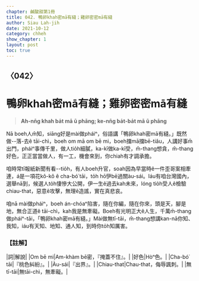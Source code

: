 ```yaml
---
chapter: 鹹酸甜第1冊
title: 042. 鴨卵khah密mā有縫；雞卵密密mā有縫
author: Siau Lah-jih
date: 2021-10-12
category: chheh
show_chapter: 1
layout: post
toc: true
---
```

  
## 〈042〉
# 鴨卵khah密mā有縫；雞卵密密mā有縫
>**Ah-nn̄g khah ba̍t mā ū phāng; ke-nn̄g ba̍t-ba̍t mā ū phāng**
 
Nā boeh人m̄知，siāng好是mài做pháiⁿ，俗語講「鴨卵khah密mā有縫。」既然做--落-去ê tāi-chì，boeh om mā om bē mi，boeh擋mā擋bē-tiâu，人講好事m̄出門，pháiⁿ事傳千里，做人tio̍h細膩，ka-kī做ka-kī受，m̄-thang想貪，m̄-thang好色，正正當當做人，有一工，機會來到，你chiah有才調承擔。

咱時常tī報紙新聞有看--tio̍h，有人boeh升官，soah因為早當時ê一件歪哥案相牽連，á是一項花kô-kô ê cha-bó͘ tāi，to̍h hō͘伊bē過關àu-sái。Iáu有咱台灣國內，選舉nā到，候選人to̍h悽慘大公開，伊一生ê過去kah未來，lóng tio̍h受人ê檢驗chiau-that，惡意ê攻擊，無理ê造謠，實在真悲哀。

咱nā mài做pháiⁿ，boeh án-chóaⁿ陷害，隨在你編，隨在你來，頭是天，腳是地，無合正道ê tāi-chì，kah我是無牽礙。Boeh有光明正大ê人生，千萬m̄-thang做pháiⁿ-tāi，「鴨卵khah密mā有縫。」Mài做無tī-tāi，m̄-thang想講kan-nā你知、我知，iáu有天知、地知、通人知，到時你to̍h知厲害。

### 【註解】

|詞|解說|
|Om bē mi|Am-khàm bē密，『掩蓋不住』。|
|好色|Hòⁿ色。|
|Cha-bó͘ tāi|『桃色糾紛』。|
|Àu-sái|『出界』。|
|Chiau-that|Chau-that，侮辱諷刺。|
|無tī-tāi|無tāi-chì，無牽礙。|